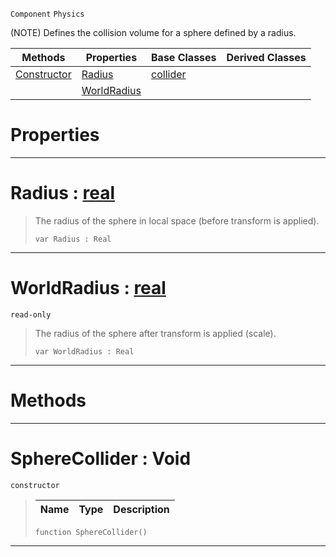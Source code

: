  `Component` `Physics`



(NOTE) Defines the collision volume for a sphere defined by a radius.

|Methods|Properties|Base Classes|Derived Classes|
|---|---|---|---|
|[ Constructor](https://github.com/ZilchEngine/ZilchDocs/blob/master/code_reference/class_reference/spherecollider.markdown#spherecollider-void)|[ Radius](https://github.com/ZilchEngine/ZilchDocs/blob/master/code_reference/class_reference/spherecollider.markdown#radius-zero-engine-docum)|[collider](https://github.com/ZilchEngine/ZilchDocs/blob/master/code_reference/class_reference/collider.markdown)| |
| |[ WorldRadius](https://github.com/ZilchEngine/ZilchDocs/blob/master/code_reference/class_reference/spherecollider.markdown#worldradius-zero-engine)| | |


 #  Properties


---  
 #  Radius : [real](https://github.com/ZilchEngine/ZilchDocs/blob/master/code_reference/nada_base_types/real.markdown)

> The radius of the sphere in local space (before transform is applied).
> ``` lang=cpp, name=Nada
> var Radius : Real


---  
 #  WorldRadius : [real](https://github.com/ZilchEngine/ZilchDocs/blob/master/code_reference/nada_base_types/real.markdown)

 `read-only`

> The radius of the sphere after transform is applied (scale).
> ``` lang=cpp, name=Nada
> var WorldRadius : Real


---  
 #  Methods


---  
 #  SphereCollider : Void

 `constructor`

> 
> |Name|Type|Description|
> |---|---|---|
> ``` lang=cpp, name=Nada
> function SphereCollider()
> ``` 


---  
 

 